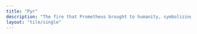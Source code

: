 ```yaml
---
title: "Pyr"
description: "The fire that Prometheus brought to humanity, symbolizing enlightenment and defiance."
layout: "tile/single"
---
```


